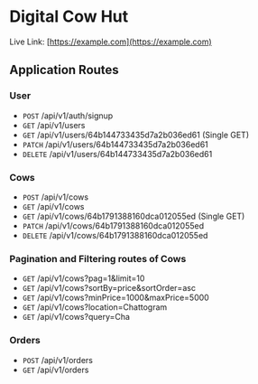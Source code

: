 # Digital Cow Hut

Live Link: [https://example.com](https://example.com)

## Application Routes

### User

- `POST` /api/v1/auth/signup
- `GET` /api/v1/users
- `GET` /api/v1/users/64b144733435d7a2b036ed61 (Single GET)
- `PATCH` /api/v1/users/64b144733435d7a2b036ed61
- `DELETE` /api/v1/users/64b144733435d7a2b036ed61

### Cows

- `POST` /api/v1/cows
- `GET` /api/v1/cows
- `GET` /api/v1/cows/64b1791388160dca012055ed (Single GET)
- `PATCH` /api/v1/cows/64b1791388160dca012055ed
- `DELETE` /api/v1/cows/64b1791388160dca012055ed

### Pagination and Filtering routes of Cows

- `GET` /api/v1/cows?pag=1&limit=10
- `GET` /api/v1/cows?sortBy=price&sortOrder=asc
- `GET` /api/v1/cows?minPrice=1000&maxPrice=5000
- `GET` /api/v1/cows?location=Chattogram
- `GET` /api/v1/cows?query=Cha

### Orders

- `POST` /api/v1/orders
- `GET` /api/v1/orders
